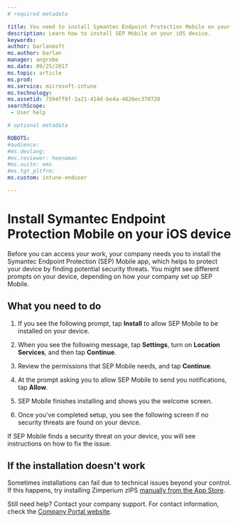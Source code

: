 ```yaml
---
# required metadata

title: You need to install Symantec Endpoint Protection Mobile on your iOS device | Microsoft Docs
description: Learn how to install SEP Mobile on your iOS device.
keywords:
author: barlanmsft
ms.author: barlan
manager: angrobe
ms.date: 09/25/2017
ms.topic: article
ms.prod:
ms.service: microsoft-intune
ms.technology:
ms.assetid: 7394ff8f-3a21-414d-be4a-4626ec370720
searchScope:
 - User help

# optional metadata

ROBOTS:  
#audience:
#ms.devlang:
#ms.reviewer: heenamac
#ms.suite: ems
#ms.tgt_pltfrm:
ms.custom: intune-enduser

---
```


# Install Symantec Endpoint Protection Mobile on your iOS device

Before you can access your work, your company needs you to install the Symantec Endpoint Protection (SEP) Mobile app, which helps to protect your device by finding potential security threats. You might see different prompts on your device, depending on how your company set up SEP Mobile.

## What you need to do

1.	If you see the following prompt, tap **Install** to allow SEP Mobile to be installed on your device.

2. When you see the following message, tap **Settings**, turn on **Location Services**, and then tap **Continue**.

3. Review the permissions that SEP Mobile needs, and tap **Continue**.

4. At the prompt asking you to allow SEP Mobile to send you notifications, tap **Allow**.

5. SEP Mobile finishes installing and shows you the welcome screen.

6. Once you've completed setup, you see the following screen if no security threats are found on your device.

If SEP Mobile finds a security threat on your device, you will see instructions on how to fix the issue.

## If the installation doesn't work

Sometimes installations can fail due to technical issues beyond your control. If this happens, try installing Zimperium zIPS [manually from the App Store](https://itunes.apple.com/app/sep-mobile/id695620821).

Still need help? Contact your company support. For contact information, check the [Company Portal website](https://portal.manage.microsoft.com).

